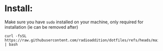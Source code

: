 # Install:
Make sure you have `sudo` installed on your machine, only required for installation (ie can be removed after)
```
curl -fsSL https://raw.githubusercontent.com/radioaddition/dotfiles/refs/heads/main/install.sh | bash
```
